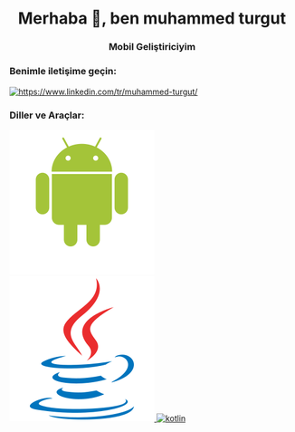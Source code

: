 <h1 align="center">Merhaba 👋, ben muhammed turgut</h1>
<h3 align="center">Mobil Geliştiriciyim</h3>

<h3 align="left">Benimle iletişime geçin:</h3>
<p align="left">
<a href="https://linkedin.com/tr/https://www.linkedin.com/tr/muhammed-turgut/" target="blank"><img align="center" src="https://raw.githubusercontent.com/rahuldkjain/github-profile-readme-generator/master/src/images/icons/Social/linked-in-alt.svg" alt="https://www.linkedin.com/tr/muhammed-turgut/" height="30" width="40" /></a>
</p>

<h3 align="left">Diller ve Araçlar:</h3>
<p hizala="sol"> <a href="https://developer.android.com" target="_blank" rel="noreferrer"> <img src="https://raw.githubusercontent.com/devicons/devicon/master/icons/android/android-original-wordmark.svg" alt="android" genişlik="10" yükseklik="10"/> </a> <a href="https://www.java.com" target="_blank" rel="noreferrer"> <img src="https://raw.githubusercontent.com/devicons/devicon/master/icons/java/java-original.svg" alt="java" genişlik="10" yükseklik="10"/> </a> <a href="https://kotlinlang.org" target="_blank" rel="noreferrer"> <img src="https://www.vectorlogo.zone/logos/kotlinlang/kotlinlang-icon.svg" alt="kotlin" genişlik="10" yükseklik="10"/> </a> </p>
